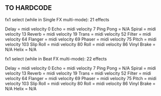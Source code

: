 TO HARDCODE
-----
fx1 select (while in Single FX multi-mode):
21 effects

Delay = midi velocity 0
Echo = midi velocity 7
Ping Pong = N/A
Spiral = midi velocity 13
Reverb = midi velocity 19
Trans = midi velocity 52
Filter = midi velocity 64
Flanger = midi velocity 69
Phaser = midi velocity 75
Pitch = midi velocity 103
Slip Roll = midi velocity 80
Roll = midi velocity 86
Vinyl Brake = N/A
Helix = N/A

fx1 select (while in Beat FX multi-mode):
22 effects

Delay = midi velocity 0
Echo = midi velocity 7
Ping Pong = N/A
Spiral = midi velocity 13
Reverb = midi velocity 19
Trans = midi velocity 52
Filter = midi velocity 64
Flanger = midi velocity 69
Phaser = midi velocity 75
Pitch = midi velocity 103
Slip Roll = midi velocity 80
Roll = midi velocity 86
Vinyl Brake = N/A
Helix = N/A
